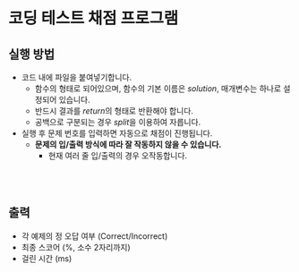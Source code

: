 # **코딩 테스트 채점 프로그램**

## **실행 방법**
- 코드 내에 파일을 붙여넣기합니다. 
    - 함수의 형태로 되어있으며, 함수의 기본 이름은 *solution*, 매개변수는 하나로 설정되어 있습니다. 
    - 반드시 결과를 *return*의 형태로 반환해야 합니다. 
    - 공백으로 구분되는 경우 *split*을 이용하여 자릅니다.
- 실행 후 문제 번호를 입력하면 자동으로 채점이 진행됩니다.
    - **문제의 입/출력 방식에 따라 잘 작동하지 않을 수 있습니다.** 
        - 현재 여러 줄 입/출력의 경우 오작동합니다.

### ㅤ

## **출력**
- 각 예제의 정 오답 여부 (Correct/Incorrect)
- 최종 스코어 (%, 소수 2자리까지)
- 걸린 시간 (ms)

